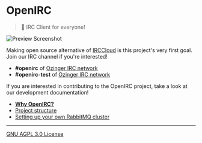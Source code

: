 OpenIRC
========
> :heartbeat: IRC Client for everyone!

![Preview Screenshot](https://openirc.github.io/img/preview.png)

Making open source alternative of [IRCCloud] is this project's very first goal.
Join our IRC channel if you're interested!

- **#openirc** of [Ozinger IRC network]
- **#openirc-test** of [Ozinger IRC network]

If you are interested in contributing to the OpenIRC project, take a look at our
development documentation!

- **[Why OpenIRC?](doc/why-openirc.md)**
- [Project structure](doc/project-structure.md)
- [Setting up your own RabbitMQ cluster](doc/setting-up-rabbitmq-cluster.md)

--------

[GNU AGPL 3.0 License](LICENSE.md)

[Ozinger IRC network]: http://ozinger.org/
[IRCCloud]: https://www.irccloud.com/
